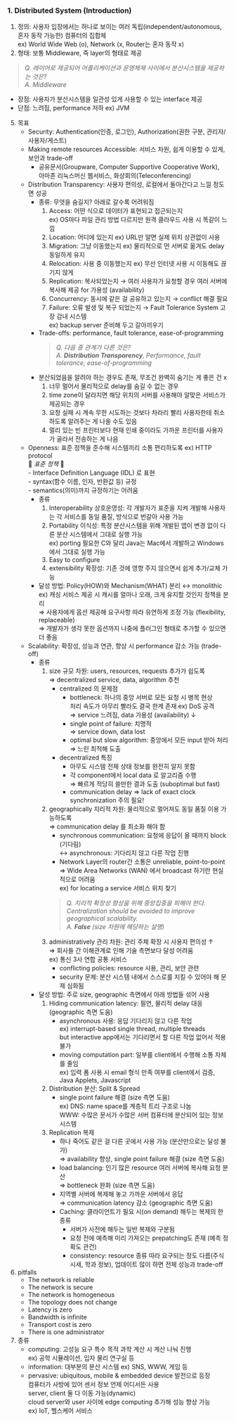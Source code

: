 ### 1. Distributed System (Introduction)
1. 정의: 사용자 입장에서는 하나로 보이는 여러 독립(independent/autonomous, 혼자 동작 가능한) 컴퓨터의 집합체  
   ex) World Wide Web (o), Network (x, Router는 혼자 동작 x)  
3. 형태: 보통 Middleware, 즉 layer의 형태로 제공  
> *Q. 레이어로 제공되어 어플리케이션과 운영체제 사이에서 분산시스템을 제공하는 것은?*  
> *A. Middleware*  
- 장점: 사용자가 분산시스템을 일관성 있게 사용할 수 있는 interface 제공  
- 단점: 느려짐, performance 저하 ex) JVM  
5. 목표  
    - Security: Authentication(인증, 로그인), Authorization(권한 구분, 관리자/사용자/게스트)  
    - Making remote resources Accessible: 서비스 차원, 쉽게 이용할 수 있게, 보안과 trade-off  
        - 공유문서(Groupware, Computer Supportive Cooperative Work),  
        아마존 리눅스머신 웹서비스, 화상회의(Teleconferencing)  
    - Distribution Transparency: 사용자 편의성, 로컬에서 돌아간다고 느낄 정도면 성공  
        - 종류: 무엇을 숨길지? 아래로 갈수록 어려워짐  
          1. Access: 어떤 식으로 데이터가 표현되고 접근되는지  
                ex) OS마다 파일 관리 방법 다르지만 원격 클라우드 사용 시 똑같이 느낌  
          2. Location: 어디에 있는지 ex) URL만 알면 실제 위치 상관없이 사용  
          3. Migration: 그냥 이동했는지 ex) 물리적으로 먼 서버로 옮겨도 delay 동일하게 유지  
          4. Relocation: 사용 중 이동했는지 ex) 무선 인터넷 사용 시 이동해도 끊기지 않게  
          5. Replication: 복사되었는지 → 여러 사용자가 요청할 경우 여러 서버에 복사해 제공 for 가용성 (availability)  
          6. Concurrency: 동시에 같은 걸 공유하고 있는지 → conflict 해결 필요  
          7. Failure: 오류 발생 및 복구 되었는지 → Fault Tolerance System 고장 감내 시스템  
              ex) backup server 준비해 두고 갈아끼우기  
        - Trade-offs: performance, fault tolerance, ease-of-programming  
           > *Q. 다음 중 관계가 다른 것은?*  
           > *A. **Distribution Transparency**, Performance, fault tolerance, ease-of-programming*  
        - 분산되었음을 알려야 하는 경우도 존재, 무조건 완벽히 숨기는 게 좋은 건 x  
           1. 너무 멀어서 물리적으로 delay를 숨길 수 없는 경우  
           2. time zone이 달라지면 해당 위치의 서버를 사용해야 알맞은 서비스가 제공되는 경우  
           3. 요청 실패 시 계속 무한 시도하는 것보다 차라리 빨리 사용자한테 취소하도록 알려주는 게 나을 수도 있음  
           4. 멀리 있는 빈 프린터보다 현재 인쇄 중이라도 가까운 프린터를 사용자가 골라서 전송하는 게 나음  
    - Openness: 표준 정책을 준수해 시스템끼리 소통 편리하도록 ex) HTTP protocol  
      👀 _표준 정책_ 👀  
          - Interface Definition Language (IDL) 로 표현  
          - syntax(함수 이름, 인자, 반환값 등) 규정  
          - semantics(의미)까지 규정하기는 어려움  
        - 종류  
            1. Interoperability 상호운영성: 각 개발자가 표준을 지켜 개발해 사용자는 각 서비스를 동일 품질, 방식으로 번갈아 사용 가능  
            2. Portability 이식성: 특정 분산시스템을 위해 개발된 앱이 변경 없이 다른 분산 시스템에서 그대로 실행 가능  
                ex) porting 필요한 C와 달리 Java는 Mac에서 개발하고 Windows에서 그대로 실행 가능  
            4. Easy to configure  
            5. extensibility 확장성: 기존 것에 영향 주지 않으면서 쉽게 추가/교체 가능  
        - 달성 방법: Policy(HOW)와 Mechanism(WHAT) 분리 ↔ monolithic  
            ex) 캐싱 서비스 제공 시 캐시를 얼마나 오래, 크게 유지할 것인지 정책을 분리  
            ⇒ 사용자에게 옵션 제공해 요구사항 따라 유연하게 조정 가능 (flexibility, replaceable)  
            ⇒ 개발자가 생각 못한 옵션까지 나중에 플러그인 형태로 추가할 수 있으면 더 좋음  
    - Scalability: 확장성, 성능과 연관, 향상 시 performance 감소 가능 (trade-off)  
        - 종류  
            1. size 규모 차원: users, resources, requests 추가가 쉽도록  
                ⇒ decentralized service, data, algorithm 추천  
                - centralized 의 문제점  
                    - bottleneck: 하나의 중앙 서버로 모든 요청 시 병목 현상  
                        처리 속도가 아무리 빨라도 결국 한계 존재 ex) DoS 공격  
                        ⇒ service 느려짐, data 가용성 (availability) ↓  
                    - single point of failure: 치명적  
                        ⇒ service down, data lost  
                    - optimal but slow algorithm: 중앙에서 모든 input 받아 처리  
                        ⇒ 느린 최적해 도출  
                - decentralized 특징  
                    - 아무도 시스템 전체 상태 정보를 완전히 알지 못함  
                    - 각 component에서 local data 로 알고리즘 수행  
                        ⇒ 빠르게 적당히 쓸만한 결과 도출 (suboptimal but fast)  
                    - communication delay ⇒ lack of exact clock synchronization 주의 필요!  
            2. geographically 지리적 차원: 물리적으로 멀어져도 동일 품질 이용 가능하도록  
                ⇒ communication delay 를 최소화 해야 함  
                - synchronous communication: 요청에 응답이 올 때까지 block (기다림)  
                    ↔ asynchronous: 기다리지 않고 다른 작업 진행  
                - Network Layer의 router간 소통은 unreliable, point-to-point  
                ⇒ Wide Area Networks (WAN) 에서 broadcast 하기란 현실적으로 어려움  
                    ex) for locating a service 서비스 위치 찾기  
                > *Q. 지리적 확장성 향상을 위해 중앙집중을 피해야 한다.  
                > Centralization should be avoided to improve geographical scalability.  
                > A. **False** (size 차원에 해당하는 설명)*  
            3. administratively 관리 차원: 관리 주체 확장 시 사용자 편의성 ↑  
                ⇒ 회사들 간 이해관계로 인해 기술 측면보다 달성 어려움  
                ex) 통신 3사 연합 공통 서비스  
                - conflicting policies: resource 사용, 관리, 보안 관련  
                - security 문제: 분산 시스템 내에서 스스로를 지킬 수 있어야 해 문제 심화됨  
        - 달성 방법: 주로 size, geographic 측면에서 아래 방법들 섞어 사용  
            1. Hiding communication latency: 필연, 물리적 delay 대응 (geographic 측면 도움)  
                - asynchronous 사용: 응답 기다리지 않고 다른 작업  
                    ex) interrupt-based single thread, multiple threads  
                    but interactive app에서는 기다리면서 할 다른 작업 없어서 적용 불가  
                - moving computation part: 일부를 client에서 수행해 소통 자체를 줄임  
                    ex) 입력 폼 사용 시 email 형식 만족 여부를 client에서 검증,   
                    Java Applets, Javascript  
            2. Distribution 분산: Split & Spread  
                - single point failure 해결 (size 측면 도움)  
                    ex) DNS: name space를 계층적 트리 구조로 나눔  
                    WWW: 수많은 문서가 수많은 서버 컴퓨터에 분산되어 있는 정보 시스템  
            3. Replication 복제  
                - 하나 죽어도 같은 걸 다른 곳에서 사용 가능 (분산만으로는 달성 불가)  
                ⇒ availability 향상, single point failure 해결 (size 측면 도움)  
                - load balancing: 인기 많은 resource 여러 서버에 복사해 요청 분산  
                    ⇒ bottleneck 완화 (size 측면 도움)  
                - 지역별 서버에 복제해 놓고 가까운 서버에서 응답  
                    ⇒ communication latency 감소 (geographic 측면 도움)  
                - Caching: 클라이언트가 필요 시(on demand) 해두는 복제의 한 종류  
                    - 서버가 사전에 해두는 일반 복제와 구분됨  
                    - 요청 전에 예측해 미리 가져오는 prepatching도 존재 (예측 정확도 관건)  
                    - consistency: resource 종류 따라 요구되는 정도 다름(주식 시세, 학과 정보), 업데이트 많이 하면 전체 성능과 trade-off  
6. pitfalls
    - The network is reliable
    - The network is secure
    - The network is homogeneous
    - The topology does not change
    - Latency is zero
    - Bandwidth is infinite
    - Transport cost is zero
    - There is one administrator
7. 종류
    - computing: 고성능 요구 특수 목적 과학 계산 시 계산 나눠 진행  
        ex) 공학 시뮬레이션, 입자 물리 연구실 등  
    - information: 대부분의 분산 시스템 ex) SNS, WWW, 게임 등  
    - pervasive: ubiquitous, mobile & embedded device 발전으로 등장  
        컴퓨터가 사방에 있어 센서 정보 언제 어디서든 사용  
        server, client 둘 다 이동 가능(dynamic)  
        cloud server와 user 사이에 edge computing 추가해 성능 향상 가능  
        ex) IoT, 헬스케어 서비스  
